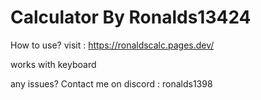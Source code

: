 # Calculator By Ronalds13424


How to use?
visit : https://ronaldscalc.pages.dev/

works with keyboard

any issues?
Contact me on discord : ronalds1398


